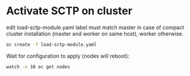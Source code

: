 # Activate SCTP on cluster

edit load-sctp-module.yaml label must match master in case of compact cluster installation (master and worker on same host), worker otherwise.

```bash
oc create -f load-sctp-module.yaml
```

Wait for configuration to apply (nodes will reboot):

```bash
watch -n 10 oc get nodes
```
